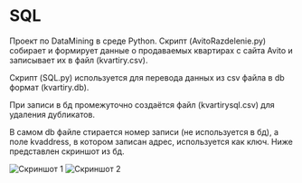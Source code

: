 # SQL
Проект по DataMining в среде Python. Cкрипт (AvitoRazdelenie.py) собирает и формирует данные о продаваемых квартирах с сайта Avito и записывает их в файл (kvartiry.csv).

Скрипт (SQL.py) используется для перевода данных из csv файла в db формат (kvartiry.db).

При записи в бд промежуточно создаётся файл (kvartirysql.csv) для удаления дубликатов.

В самом db файле стирается номер записи (не используется в бд), а поле kvaddress, в котором записан адрес, используется как ключ. Ниже представлен скриншот из бд.

![Скриншот 1](https://github.com/deadwindxkn/Data-Mining/blob/SQL/db1.png)
![Скриншот 2](https://github.com/deadwindxkn/Data-Mining/blob/SQL/db2.png)
